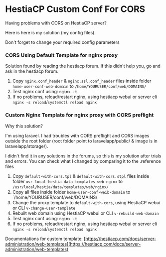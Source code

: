 # HestiaCP Custom Conf For CORS

Having problems with CORS on HestiaCP server?

Here is here is my solution (my config files).

Don't forget to change your required config parameters

### CORS Using Default Template for nginx proxy

Solution found by reading the hestiacp forum.
If this didn't help you, go and ask in the hestiacp forum.

1. Copy `nginx.conf_header` & `nginx.ssl.conf_header` files inside folder `home-user-conf-web-domain` to `/home/YOURUSER/conf/web/DOMAINS/`
2. Test nginx conf using: `nginx -t`
3. If no problems, reload/restart nginx, using hestiacp webui or server cli `nginx -s reload`/`systemctl reload nginx`

### Custom Nginx Template for nginx proxy with CORS preflight

Why this solution?

I'm using laravel. I had troubles with CORS preflight and CORS images outside the root folder (root folder point to laravelapp/public/ & image is in laravelapp/storage/).

I didn't find it in any solutions in the forums, so this is my solution after trials and errors. You can check what I changed by comparing it to the .reference files

1. Copy `default-with-cors.tpl` & `default-with-cors.stpl` files inside folder `usr-local-hestia-data-templates-web-nginx` to `/usr/local/hestia/data/templates/web/nginx/`
2. Copy all files inside folder `home-user-conf-weib-domain` to `/home/YOURUSER/conf/web/DOMAINS/
3. Change the proxy template to `default-with-cors`, using HestiaCP webui or CLI `v-change-user-template`
4. Rebuilt web domain using HestiaCP webui or CLI `v-rebuild-web-domain `
5. Test nginx conf using: `nginx -t`
6. If no problems, reload/restart nginx, using hestiacp webui or server cli `nginx -s reload`/`systemctl reload nginx`

Documentations for custom template: [https://hestiacp.com/docs/server-administration/web-templates](https://hestiacp.com/docs/server-administration/web-templates)
